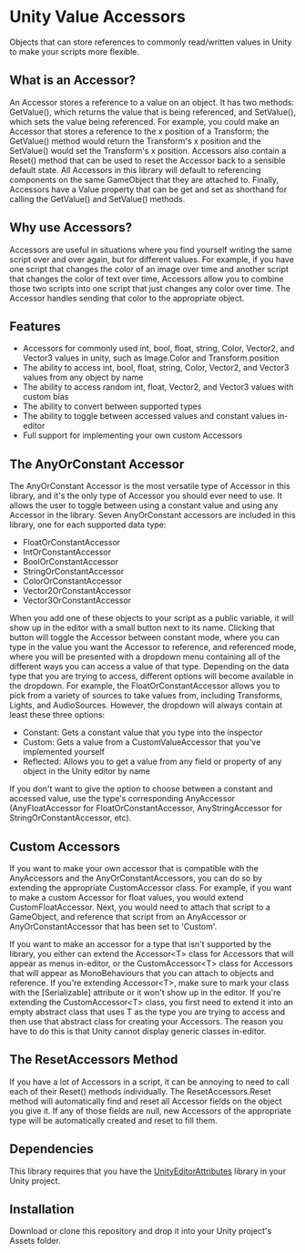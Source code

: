 # Unity Value Accessors
Objects that can store references to commonly read/written values in Unity to make your scripts more flexible.

## What is an Accessor?
An Accessor stores a reference to a value on an object. It has two methods: GetValue(), which returns the value that is being referenced, and SetValue(), which sets the value being referenced. For example, you could make an Accessor that stores a reference to the x position of a Transform; the GetValue() method would return the Transform's x position and the SetValue() would set the Transform's x position.
Accessors also contain a Reset() method that can be used to reset the Accessor back to a sensible default state. All Accessors in this library will default to referencing components on the same GameObject that they are attached to.
Finally, Accessors have a Value property that can be get and set as shorthand for calling the GetValue() and SetValue() methods.

## Why use Accessors?
Accessors are useful in situations where you find yourself writing the same script over and over again, but for different values. For example, if you have one script that changes the color of an image over time and another script that changes the color of text over time, Accessors allow you to combine those two scripts into one script that just changes any color over time. The Accessor handles sending that color to the appropriate object.

## Features

 - Accessors for commonly used int, bool, float, string, Color, Vector2, and Vector3 values in unity, such as Image.Color and Transform.position
 - The ability to access int, bool, float, string, Color, Vector2, and Vector3 values from any object by name
 - The ability to access random int, float, Vector2, and Vector3 values with custom bias
 - The ability to convert between supported types
 - The ability to toggle between accessed values and constant values in-editor
 - Full support for implementing your own custom Accessors

## The AnyOrConstant Accessor
The AnyOrConstant Accessor is the most versatile type of Accessor in this library, and it's the only type of Accessor you should ever need to use. It allows the user to toggle between using a constant value and using any Accessor in the library. Seven AnyOrConstant accessors are included in this library, one for each supported data type:
 - FloatOrConstantAccessor
 - IntOrConstantAccessor
 - BoolOrConstantAccessor
 - StringOrConstantAccessor
 - ColorOrConstantAccessor
 - Vector2OrConstantAccessor
 - Vector3OrConstantAccessor
 
When you add one of these objects to your script as a public variable, it will show up in the editor with a small button next to its name. Clicking that button will toggle the Accessor between constant mode, where you can type in the value you want the Accessor to reference, and referenced mode, where you will be presented with a dropdown menu containing all of the different ways you can access a value of that type. Depending on the data type that you are trying to access, different options will become available in the dropdown. For example, the FloatOrConstantAccessor allows you to pick from a variety of sources to take values from, including Transforms, Lights, and AudioSources. However, the dropdown will always contain at least these three options:
 - Constant: Gets a constant value that you type into the inspector
 - Custom: Gets a value from a CustomValueAccessor that you've implemented yourself
 - Reflected: Allows you to get a value from any field or property of any object in the Unity editor by name
 
 If you don't want to give the option to choose between a constant and accessed value, use the type's corresponding AnyAccessor (AnyFloatAccessor for FloatOrConstantAccessor, AnyStringAccessor for StringOrConstantAccessor, etc).

## Custom Accessors
If you want to make your own accessor that is compatible with the AnyAccessors and the AnyOrConstantAccessors, you can do so by extending the appropriate CustomAccessor class. For example, if you want to make a custom Accessor for float values, you would extend CustomFloatAccessor. Next, you would need to attach that script to a GameObject, and reference that script from an AnyAccessor or AnyOrConstantAccessor that has been set to 'Custom'.

If you want to make an accessor for a type that isn't supported by the library, you either can extend the Accessor<T\> class for Accessors that will appear as menus in-editor, or the CustomAccessor<T\> class for Accessors that will appear as MonoBehaviours that you can attach to objects and reference. If you're extending Accessor<T\>, make sure to mark your class with the [Serializable] attribute or it won't show up in the editor. If you're extending the CustomAccessor<T\> class, you first need to extend it into an empty abstract class that uses T as the type you are trying to access and then use that abstract class for creating your Accessors. The reason you have to do this is that Unity cannot display generic classes in-editor.

## The ResetAccessors Method
If you have a lot of Accessors in a script, it can be annoying to need to call each of their Reset() methods individually. The ResetAccessors.Reset method will automatically find and reset all Accessor fields on the object you give it. If any of those fields are null, new Accessors of the appropriate type will be automatically created and reset to fill them.

## Dependencies
This library requires that you have the [UnityEditorAttributes](https://github.com/ollyisonit/UnityEditorAttributes) library in your Unity project.

## Installation
Download or clone this repository and drop it into your Unity project's Assets folder.
